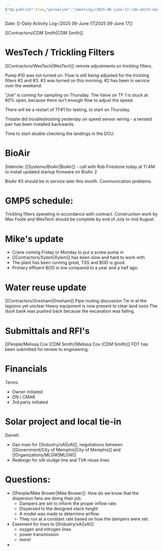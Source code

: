 ```yaml
---
{"dg-publish":true,"permalink":"/meetings/2025-06-june-17-cdm-smith-maxson-wwtf-monthly-progress-meeting/","noteIcon":"","created":"2025-06-17T08:59:04.381-05:00"}
---
```


Date: [[-Daily Activity Log-/2025 06-June 17\|2025 06-June 17]]

[[Contractors/CDM Smith\|CDM Smith]]

# WesTech / Trickling Filters
[[Contractors/WesTech\|WesTech]] remote adjustments on trickling filters.

Pump #10 was not turned on. Flow is still being adjusted for the trickling filters #2 and #3. #3 was turned on this morning. #2 has been in service over the weekend.

"Joe" is coming for sampling on Thursday. The Valve on TF 1 is stuck at 60% open, because there isn't enough flow to adjust the speed.

There will be a restart of TF#1 for testing, to start on Thursday.

Tristate did troubleshooting yesterday on speed sensor wiring - a twisted pair has been installed backwards.

Time to start double checking the landings in the DCU.
# BioAir

Sidenote: [[Systems/BioAir\|BioAir]] - call with Rob Firestone today at 11 AM to install updated startup firmware on BioAir 2

BioAir #3 should be in service later this month. Communication problems.
# GMP5 schedule:
Trickling filters operating in accordance with contract. Construction work by Max Foote and WesTech should be complete by end of July to mid August.

#  Mike's update
- Crane coming Friday or Monday to put a screw pump in
- [[Contractors/Xylem\|Xylem]] has been slow and hard to work with
- The plant has been running great, TSS and BOD is good.
- Primary effluent BOD is low compared to a year and a half ago.

# Water reuse update
[[Contractors/Gresham\|Gresham]]
Pipe routing discussion
Tie in at the lagoons yet unclear
Heavy equipment is now present to clear land soon
The duck bank was pushed back because the excavation was failing.

# Submittals and RFI's
[[People/Melissa Cox (CDM Smith)\|Melissa Cox (CDM Smith)]]
FDT has been submitted for review to engineering.

# Financials
Terms:
- Owner initiated
- DN / CMAR
- 3rd party initiated

# Solar project and local tie-in
Darrell:
- Gas main for [[Industry/xAI\|xAI]], negotiations between [[Government/City of Memphis\|City of Memphis]] and [[Organizations/MLGW\|MLGW]]
- Redesign for xAI sludge line and TVA reuse lines

# Questions:
- [[People/Mike Brower\|Mike Brower]]: How do we know that the dispersion fans are doing their job.
	- Dampers are set to inform the proper inflow rate.
	- Dispersed to the designed stack height
	- A model was made to determine airflow
	- They run at a constant rate based on how the dampers were set.
- Easement for lines to [[Industry/xAI\|xAI]]
	- oxygen and nitrogen lines
	- power transmission
	- more!
- 